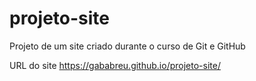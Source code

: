 # projeto-site
Projeto de um site criado durante o curso de Git e GitHub
 
URL do site https://gababreu.github.io/projeto-site/
